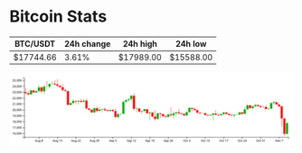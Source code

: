 # Bitcoin Stats

BTC/USDT|24h change|24h high|24h low|
|---|---|---|---|
|$17744.66|3.61%|$17989.00|$15588.00|

<img src="./chart.svg">
